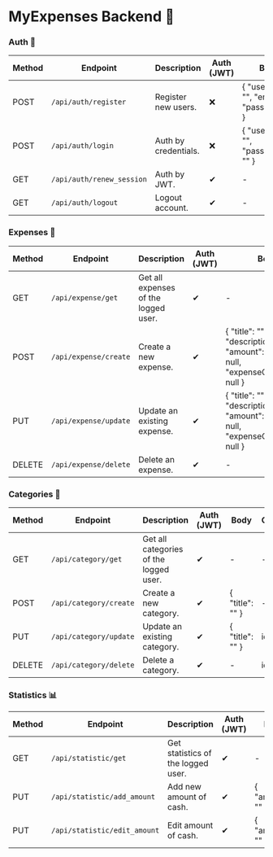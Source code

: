 # MyExpenses Backend 💾

### Auth 🔐
| Method     | Endpoint                        | Description                 | Auth (JWT) | Body                                            | Query
|------------|---------------------------------|-----------------------------|------------|-------------------------------------------------|-----
| POST       | `/api/auth/register`         | Register new users.         | ❌         | { "username": "", "email": "", "password":"" }  | -
| POST       | `/api/auth/login`            | Auth by credentials.        | ❌         | { "username": "", "password": "" }              | -
| GET        | `/api/auth/renew_session`            | Auth by JWT.                | ✔          | -                                               | -
| GET        | `/api/auth/logout`           | Logout account.             | ✔          | -                                               | -

### Expenses 💸
| Method     | Endpoint                        | Description                 | Auth (JWT) | Body                                            | Query 
|------------|---------------------------------|-----------------------------|------------|-------------------------------------------------|------
| GET        | `/api/expense/get`         | Get all expenses of the logged user.         | ✔         |  - | -
| POST       | `/api/expense/create`      | Create a new expense.        | ✔          | { "title": "", "description": "", "amount": 0, "date": null, "expenseCategoryId": null } | -
| PUT        | `/api/expense/update`      | Update an existing expense.                | ✔          | { "title": "", "description": "", "amount": 0, "date": null, "expenseCategoryId": null } | id
| DELETE     | `/api/expense/delete`      | Delete an expense.             | ✔          | -                                               | id

### Categories 📂
| Method     | Endpoint                        | Description                 | Auth (JWT) | Body                                            | Query 
|------------|---------------------------------|-----------------------------|------------|-------------------------------------------------|------
| GET        | `/api/category/get`         | Get all categories of the logged user.         | ✔         |  - | -
| POST       | `/api/category/create`      | Create a new category.        | ✔          | { "title": "" }| -
| PUT        | `/api/category/update`      | Update an existing category.                | ✔          | { "title": "" } | id
| DELETE     | `/api/category/delete`      | Delete a category.             | ✔          | -                                               | id

### Statistics 📊
| Method     | Endpoint                        | Description                 | Auth (JWT) | Body                                            | Query 
|------------|---------------------------------|-----------------------------|------------|-------------------------------------------------|------
| GET        | `/api/statistic/get`         | Get statistics of the logged user.         | ✔         |  - | -
| PUT        | `/api/statistic/add_amount`      | Add new amount of cash.     | ✔          | { "amount": "" }| id
| PUT        | `/api/statistic/edit_amount`      | Edit amount of cash.      | ✔          | { "amount": "" }| id